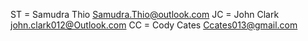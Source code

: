 ST = Samudra Thio <Samudra.Thio@outlook.com>
JC = John Clark <john.clark012@Outlook.com>
CC = Cody Cates <Ccates013@gmail.com>